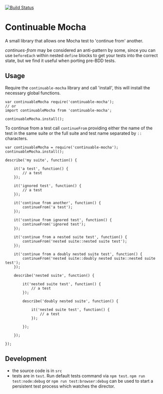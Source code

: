 [![Build Status](https://travis-ci.org/BladeRunnerJS/continuable-mocha.png)](https://travis-ci.org/BladeRunnerJS/continuable-mocha)

# Continuable Mocha

A small library that allows one Mocha test to 'continue from' another.

​_continues-from_​ may be considered an anti-pattern by some, since you can use `beforeEach` within nested `define` blocks to get your tests into the correct state, but we find it useful when porting pre-BDD tests.

## Usage

Require the `continuable-mocha` library and call 'install', this will install the necessary global functions.

```
var continuableMocha require('continuable-mocha');
// or
import continuableMocha from 'continuable-mocha';

continuableMocha.install();
```

To continue from a test call `continueFrom` providing either the name of the test in the same suite or the full suite and test name separated by `::` characters.

```
var continuableMocha = require('continuable-mocha');
continuableMocha.install();

describe('my suite', function() {

	it('a test', function() {
		// a test
	});

	it('ignored test', function() {
		// a test
	});

	it('continue from another', function() {
		continueFrom('a test');
	});

	it('continue from ignored test', function() {
		continueFrom('ignored test');
	});

	it('continue from a nested suite test', function() {
		continueFrom('nested suite::nested suite test');
	});

	it('continue from a doubly nested suite test', function() {
		continueFrom('nested suite::doubly nested suite::nested suite test');
	});

	describe('nested suite', function() {

		it('nested suite test', function() {
			// a test
		});

		describe('doubly nested suite', function() {

			it('nested suite test', function() {
				// a test
			});

		});

	});

});
```

## Development

- the source code is in `src`
- tests are in `test`. Run default tests command via `npm test`. `npm run test:node:debug` or `npm run test:browser:debug` can be used to start a persistent test process which watches the director.
